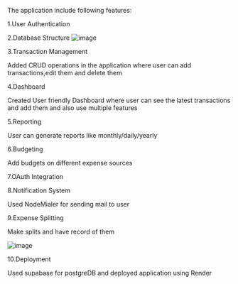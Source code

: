The application include following features:

1.User Authentication

2.Database Structure
![image](https://github.com/user-attachments/assets/f956a459-189c-48e8-b15a-06783dfeb902)

3.Transaction Management

Added CRUD operations in the application where user can add transactions,edit them and delete them

4.Dashboard

Created User friendly Dashboard where user can see the latest transactions and add them and also use multiple features

5.Reporting

User can generate reports like monthly/daily/yearly

6.Budgeting

Add budgets on different expense sources

7.OAuth Integration

8.Notification System

Used NodeMialer for sending mail to user 

9.Expense Splitting

Make splits and have record of them

![image](https://github.com/user-attachments/assets/e8b721c6-52c9-414b-ab86-5be7a040ea78)

10.Deployment

Used supabase for postgreDB and deployed application using Render

